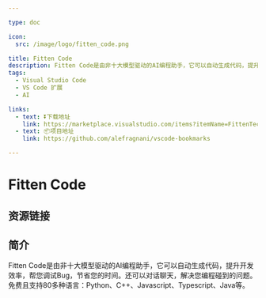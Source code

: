 ```yaml
---

type: doc

icon:
  src: /image/logo/fitten_code.png

title: Fitten Code
description: Fitten Code是由非十大模型驱动的AI编程助手，它可以自动生成代码，提升开发效率，帮您调试Bug，节省您的时间。还可以对话聊天，解决您编程碰到的问题。免费且支持80多种语言：Python、C++、Javascript、Typescript、Java等。
tags:
  - Visual Studio Code
  - VS Code 扩展
  - AI

links:
  - text: ⏬下载地址
    link: https://marketplace.visualstudio.com/items?itemName=FittenTech.Fitten-Code
  - text: 📦项目地址
    link: https://github.com/alefragnani/vscode-bookmarks

---
```


<ShowLogo />

# Fitten Code

<ShowTags />

<ShowBreadcrumb />

## 资源链接

<ShowLinks />

## 简介

Fitten Code是由非十大模型驱动的AI编程助手，它可以自动生成代码，提升开发效率，帮您调试Bug，节省您的时间。还可以对话聊天，解决您编程碰到的问题。免费且支持80多种语言：Python、C++、Javascript、Typescript、Java等。
